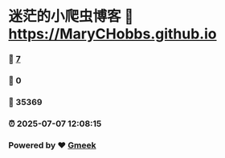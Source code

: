 # 迷茫的小爬虫博客 :link: https://MaryCHobbs.github.io 
### :page_facing_up: [7](https://MaryCHobbs.github.io/tag.html) 
### :speech_balloon: 0 
### :hibiscus: 35369 
### :alarm_clock: 2025-07-07 12:08:15 
### Powered by :heart: [Gmeek](https://github.com/Meekdai/Gmeek)
